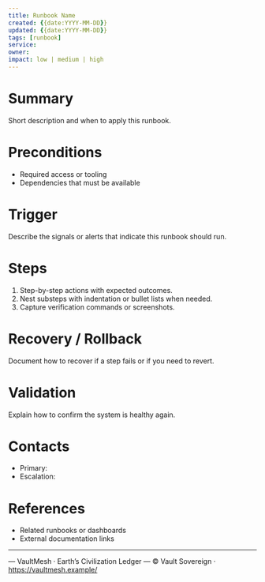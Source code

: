 ```yaml
---
title: Runbook Name
created: {{date:YYYY-MM-DD}}
updated: {{date:YYYY-MM-DD}}
tags: [runbook]
service: 
owner: 
impact: low | medium | high
---
```


# Summary
Short description and when to apply this runbook.

# Preconditions
- Required access or tooling
- Dependencies that must be available

# Trigger
Describe the signals or alerts that indicate this runbook should run.

# Steps
1. Step-by-step actions with expected outcomes.
2. Nest substeps with indentation or bullet lists when needed.
3. Capture verification commands or screenshots.

# Recovery / Rollback
Document how to recover if a step fails or if you need to revert.

# Validation
Explain how to confirm the system is healthy again.

# Contacts
- Primary:
- Escalation:

# References
- Related runbooks or dashboards
- External documentation links

---


— VaultMesh · Earth’s Civilization Ledger —
© Vault Sovereign · https://vaultmesh.example/


